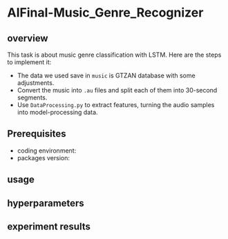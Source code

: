 # AIFinal-Music_Genre_Recognizer

## overview
This task is about music genre classification with LSTM. Here are the steps to implement it:

- The data we used save in `music` is GTZAN database with some adjustments.
- Convert the music into `.au` files and split each of them into 30-second segments.
- Use `DataProcessing.py` to extract features, turning the audio samples into model-processing data.

## Prerequisites

- coding environment:
- packages version: 
 
## usage

## hyperparameters

## experiment results
